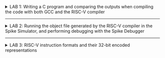 <details>
  <summary>LAB 1:  Writing a C program and comparing the outputs when compiling the code with both GCC and the RISC-V compiler</summary>
   

   **Let's write a simple C program to count numbers from 1 to N and compile it using GCC.**

Code to count numbers from 1 to 30:

![Screenshot 2024-07-17 134436](https://github.com/user-attachments/assets/a684f778-bf97-4889-a4ff-e30908945d56)

Output:

![Screenshot from 2024-07-17 14-54-39](https://github.com/user-attachments/assets/918f5dba-6b4c-448f-9fb3-0d8d7de4a4da)

**Now let's compile the same code using RISC-V**

![Screenshot from 2024-07-17 14-54-45](https://github.com/user-attachments/assets/63a713bf-d308-4f0a-aa7b-80d3b56fb300)

![Screenshot from 2024-07-17 14-54-55](https://github.com/user-attachments/assets/8f09fa57-9167-4c6c-8f94-49de255c374a)

</details>



***



<details>
  <summary>LAB 2: Running the object file generated by the RISC-V compiler in the Spike Simulator, and performing debugging with the Spike Debugger</summary>
     
  In our previous lab, we compiled our C code using both gcc and a RISC-V compiler.
   
  ![Screenshot from 2024-07-20 14-17-33](https://github.com/user-attachments/assets/290c7134-0096-4802-84de-a00084905d32)

![Screenshot from 2024-07-20 14-20-11](https://github.com/user-attachments/assets/216bf957-e569-47a0-b448-0eeafaa4ba14)


Now, we will examine the output file generated by compiling the C code with the RISC-V compiler and debug the instructions.

Steps followed
1) Inspect the output generated by compiling the code with the gcc compiler, located in the file 'a.out'
2) Inspect the output generated by compiling the code with the RISC-V compiler, located in the file 'sum1toN.o'. and Check whether the outputs are the same or not
   
   ![Screenshot from 2024-07-20 14-18-57](https://github.com/user-attachments/assets/b971e17f-7aa8-4c52-9c0b-a1433c3e24a8)
   
4) Now we start debugging using the spike debugger
5) We will allow the Spike debugger to run until the main function, specifically until the **100b0** instruction. After that, we will manually continue debugging and inspect the **a0** register before and after the execution. We observe that the instruction **lui a0, 0x21** updates the a0 register from **0x0000000000000001** to **0x0000000000021000**
   
   ![Screenshot from 2024-07-20 15-10-29](https://github.com/user-attachments/assets/6928d9f4-c50e-4c29-a4df-28be34fb50b2)

6) Next, we will manually debug the next instruction  i.e., **addi sp, sp, -16**. This instruction decrements the stack pointer (sp) by 16. Before executing this instruction, the sp register held the value **0x0000003ffffffb50**, which is then updated to **0x0000003ffffffb40**

      ![Screenshot 2024-07-20 235518](https://github.com/user-attachments/assets/5efd476a-c03c-46d7-a20d-bd528eabd4f8)


The output appears at register 100b8, and it remains the same regardless of whether the code is executed using the gcc or riscv compilers.
   
</details>



***



<details>
  <summary>LAB 3: RISC-V instruction formats and their 32-bit encoded representations</summary>

  ## Base Instruction Formats

  RISC-V has six core instruction formats: R, I, S, B, U, and J. These are all fixed 32 bits in length. Here is a brief description of each format:

  There are four core instruction formats (R/I/S/U), and there are a further two variants of the instruction formats (B/J) based on the handling of immediates.
  1. **R-Type (Register)**
     + Format: opcode[6:0] | rd[11:7] | funct3[14:12] | rs1[19:15] | rs2[24:20] | funct7[31:25]
     + Used for register-register arithmetic and logical operations.
       ![Screenshot 2024-07-24 191623](https://github.com/user-attachments/assets/0bbb9695-b331-46e2-a75a-92a074344659)

  2. **I-Type (Immediate)**
     + Format: opcode[6:0] | rd[11:7] | funct3[14:12] | rs1[19:15] | imm[31:20]
     + Used for immediate arithmetic, logical operations, and load instructions.
       ![Screenshot 2024-07-24 191624](https://github.com/user-attachments/assets/41f5fc12-5e58-4e60-bebc-8b1cef556214)

  3. **S-Type (Store)**
     + Format: opcode[6:0] | imm[4:0][11:7] | funct3[14:12] | rs1[19:15] | rs2[24:20] | imm[11:5][31:25]
     + Used for store instructions.
       ![Screenshot 2024-07-24 191625](https://github.com/user-attachments/assets/446beff5-399d-4426-b868-0d9c6d2ef271)

  4. **U-Type (Upper Immediate)**
   + Format: opcode[6:0] | rd[11:7] | imm[31:12]
   + Used for instructions that operate with a 20-bit upper immediate, such as LUI (Load Upper Immediate).
      ![Screenshot 2024-07-24 191626](https://github.com/user-attachments/assets/60c0073d-2e33-4fbd-a54b-01a606aeb353)

  5. **B-Type (Branch)**
     + Format: opcode[6:0] | imm[11][7] | imm[4:1][11:8] | funct3[14:12] | rs1[19:15] | rs2[24:20] | imm[10:5][30:25] | imm[12][31]
     + Used for conditional branch instructions.
       ![Screenshot 2024-07-24 191847](https://github.com/user-attachments/assets/33c0c62f-3fe2-48bd-a1f5-18db951807cf)

  6. **J-Type (Jump)**
     + Format: opcode[6:0] | rd[11:7] | imm[19:12][12] | imm[11][20] | imm[10:1][30:21]
     + Used for jump instructions, such as JAL (Jump And Link).
       ![Screenshot 2024-07-24 191848](https://github.com/user-attachments/assets/7b2e93a1-1fc8-447f-95ed-1d34b82e8625)
       
RISC-V instruction types and the corresponding 32-bit instruction codes for the provided instructions:

1. ADD r9, r10, r11
   + Type: R-Type
   + Opcode: 0110011
   + funct3: 000
   + funct7: 0000000
   + Instruction: 0000000 01010 01011 000 01001 0110011
     
2. SUB r11, r9, r10
   + Type: R-Type
   + Opcode: 0110011
   + funct3: 000
   + funct7: 0100000
   + Instruction: 0100000 01001 01010 000 01011 0110011
     
3. AND r10, r9, r11
   + Type: R-Type
   + Opcode: 0110011
   + funct3: 111
   + funct7: 0000000
   + Instruction: 0000000 01001 01011 111 01010 0110011
       
4. OR r8, r10, r5
   + Type: R-Type
   + Opcode: 0110011
   + funct3: 110
   + funct7: 0000000
   + Instruction: 0000000 01010 00101 110 01000 0110011
     
5. XOR r8, r9, r4
   + Type: R-Type
   + Opcode: 0110011
   + funct3: 100
   + funct7: 0000000
   + Instruction: 0000000 01001 00100 100 01000 0110011
     
6. SLT r0, r1, r4
   + Type: R-Type
   + Opcode: 0110011
   + funct3: 010
   + funct7: 0000000
   + Instruction: 0000000 00001 00100 010 00000 0110011
     
7. ADDI r2, r2, 5
   + Type: I-Type
   + Opcode: 0010011
   + funct3: 000
   + Immediate: 000000000101
   + Instruction: 000000000101 00010 000 00010 0010011
     
8. SW r2, r0, 4
   + Type: S-Type
   + Opcode: 0100011
   + funct3: 010
   + Immediate: 000000000100
   + Instruction: 0000000 00010 00000 010 00010 0100011
     
9. SRL r6, r1, r1
    + Type: R-Type
    + Opcode: 0110011
    + funct3: 101
    + funct7: 0000000
    + Instruction: 0000000 00001 00001 101 00110 0110011
      
10. BNE r0, r0, 20
    + Type: B-Type
    + Opcode: 1100011
    + funct3: 001
    + Immediate: 0000000001010
    + Instruction: 0000000 00000 00000 001 01010 1100011
      
11. BEQ r0, r0, 15
    + Type: B-Type
    + Opcode: 1100011
    + funct3: 000
    + Immediate: 0000000000111
    + Instruction: 0000000 00000 00000 000 01110 1100011
      
12. LW r3, r1, 2
    + Type: I-Type
    + Opcode: 0000011
    + funct3: 010
    + Immediate: 000000000010
    + Instruction: 000000000010 00001 010 00011 0000011
      
13. SLL r5, r1, r1
    + Type: R-Type
    + Opcode: 0110011
    + funct3: 001
    + funct7: 0000000
    + Instruction: 0000000 00001 00001 001 00101 0110011


</details>
  






